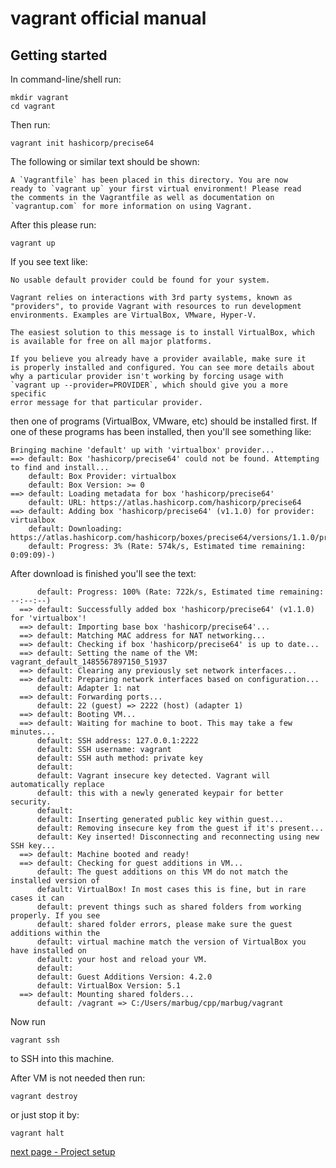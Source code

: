 # vagrant official manual #

## Getting started ##
In command-line/shell run:

    mkdir vagrant
    cd vagrant

Then run:

    vagrant init hashicorp/precise64

The following or similar text should be shown:

    A `Vagrantfile` has been placed in this directory. You are now
    ready to `vagrant up` your first virtual environment! Please read
    the comments in the Vagrantfile as well as documentation on
    `vagrantup.com` for more information on using Vagrant.

After this please run:

    vagrant up

If you see text like:

    No usable default provider could be found for your system.

    Vagrant relies on interactions with 3rd party systems, known as
    "providers", to provide Vagrant with resources to run development
    environments. Examples are VirtualBox, VMware, Hyper-V.

    The easiest solution to this message is to install VirtualBox, which
    is available for free on all major platforms.

    If you believe you already have a provider available, make sure it
    is properly installed and configured. You can see more details about
    why a particular provider isn't working by forcing usage with
    `vagrant up --provider=PROVIDER`, which should give you a more specific
    error message for that particular provider.

then one of programs (VirtualBox, VMware, etc) should be installed first.
If one of these programs has been installed, then you'll see something like:

    Bringing machine 'default' up with 'virtualbox' provider...
    ==> default: Box 'hashicorp/precise64' could not be found. Attempting to find and install...
        default: Box Provider: virtualbox
        default: Box Version: >= 0
    ==> default: Loading metadata for box 'hashicorp/precise64'
        default: URL: https://atlas.hashicorp.com/hashicorp/precise64
    ==> default: Adding box 'hashicorp/precise64' (v1.1.0) for provider: virtualbox
        default: Downloading: https://atlas.hashicorp.com/hashicorp/boxes/precise64/versions/1.1.0/providers/virtualbox.box
        default: Progress: 3% (Rate: 574k/s, Estimated time remaining: 0:09:09)-)

After download is finished you'll see the text:

          default: Progress: 100% (Rate: 722k/s, Estimated time remaining: --:--:--)
      ==> default: Successfully added box 'hashicorp/precise64' (v1.1.0) for 'virtualbox'!
      ==> default: Importing base box 'hashicorp/precise64'...
      ==> default: Matching MAC address for NAT networking...
      ==> default: Checking if box 'hashicorp/precise64' is up to date...
      ==> default: Setting the name of the VM: vagrant_default_1485567897150_51937
      ==> default: Clearing any previously set network interfaces...
      ==> default: Preparing network interfaces based on configuration...
          default: Adapter 1: nat
      ==> default: Forwarding ports...
          default: 22 (guest) => 2222 (host) (adapter 1)
      ==> default: Booting VM...
      ==> default: Waiting for machine to boot. This may take a few minutes...
          default: SSH address: 127.0.0.1:2222
          default: SSH username: vagrant
          default: SSH auth method: private key
          default:
          default: Vagrant insecure key detected. Vagrant will automatically replace
          default: this with a newly generated keypair for better security.
          default:
          default: Inserting generated public key within guest...
          default: Removing insecure key from the guest if it's present...
          default: Key inserted! Disconnecting and reconnecting using new SSH key...
      ==> default: Machine booted and ready!
      ==> default: Checking for guest additions in VM...
          default: The guest additions on this VM do not match the installed version of
          default: VirtualBox! In most cases this is fine, but in rare cases it can
          default: prevent things such as shared folders from working properly. If you see
          default: shared folder errors, please make sure the guest additions within the
          default: virtual machine match the version of VirtualBox you have installed on
          default: your host and reload your VM.
          default:
          default: Guest Additions Version: 4.2.0
          default: VirtualBox Version: 5.1
      ==> default: Mounting shared folders...
          default: /vagrant => C:/Users/marbug/cpp/marbug/vagrant

Now run

    vagrant ssh

to SSH into this machine.

After VM is not needed then run:

    vagrant destroy

or just stop it by:

    vagrant halt

[next page - Project setup](docs/project-setup.md)
